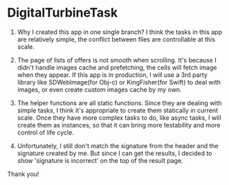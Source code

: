 # DigitalTurbineTask


1. Why I created this app in one single branch? 
I think the tasks in this app are relatively simple, the conflict between files are controllable at this scale.

2. The page of lists of offers is not smooth when scrolling. 
It's because I didn't handle images cache and prefetching, the cells will fetch image when they appear. If this app is in production, I will use a 3rd party library like SDWebImage(for Obj-c) or KingFisher(for Swift) to deal with images, or even create custom images cache by my own.

3. The helper functions are all static functions.
Since they are dealing with simple tasks, I think it's appropriate to create them statically in current scale. Once they have more complex tasks to do, like async tasks, I will create them as instances, so that it can bring more testability and more control of life cycle.

4. Unfortunately, I still don't match the signature from the header and the signature created by me. But since I can get the results, I decided to show 'signature is incorrect' on the top of the result page.

Thank you!
